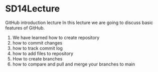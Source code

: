# SD14Lecture
GitHub introduction lecture
In this lecture we are going to discuss basic features of GitHub.
1. We have learned how to create repository
2. how to commit changes
3. how to track commit log
4. how to add files to repository
5. How to create branches
6. how to compare and pull and merge your branches to main
